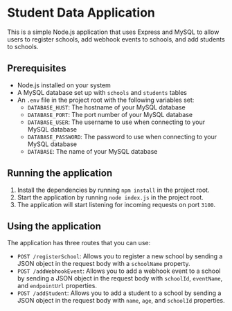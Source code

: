 # Student Data Application

This is a simple Node.js application that uses Express and MySQL to allow users to register schools, add webhook events to schools, and add students to schools.

## Prerequisites

- Node.js installed on your system
- A MySQL database set up with `schools` and `students` tables
- An `.env` file in the project root with the following variables set:
  - `DATABASE_HUST`: The hostname of your MySQL database
  - `DATABASE_PORT`: The port number of your MySQL database
  - `DATABASE_USER`: The username to use when connecting to your MySQL database
  - `DATABASE_PASSWORD`: The password to use when connecting to your MySQL database
  - `DATABASE`: The name of your MySQL database

## Running the application

1. Install the dependencies by running `npm install` in the project root.
2. Start the application by running `node index.js` in the project root.
3. The application will start listening for incoming requests on port `3100`.

## Using the application

The application has three routes that you can use:

- `POST /registerSchool`: Allows you to register a new school by sending a JSON object in the request body with a `schoolName` property.
- `POST /addWebhookEvent`: Allows you to add a webhook event to a school by sending a JSON object in the request body with `schoolId`, `eventName`, and `endpointUrl` properties.
- `POST /addStudent`: Allows you to add a student to a school by sending a JSON object in the request body with `name`, `age`, and `schoolId` properties.
